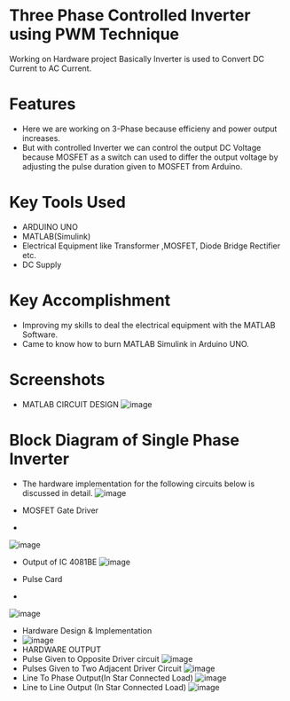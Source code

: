 

# Three Phase Controlled Inverter using PWM Technique

Working on Hardware project Basically Inverter is used to Convert DC Current to AC Current.
# Features

* Here we are working on 3-Phase because efficieny and power output increases. 
* But with controlled Inverter we can control the output DC Voltage because MOSFET as a switch can used to differ the output voltage by adjusting the pulse duration given to MOSFET from Arduino.

# Key Tools Used
* ARDUINO UNO
* MATLAB(Simulink) 
* Electrical Equipment like Transformer ,MOSFET, Diode Bridge Rectifier etc.
* DC Supply


# Key Accomplishment
* Improving my skills to deal the electrical equipment with the MATLAB Software.
* Came to know how to burn MATLAB Simulink in Arduino UNO.

# Screenshots

* MATLAB CIRCUIT DESIGN
![image](https://user-images.githubusercontent.com/112017748/190848443-cc0029a5-e216-4cc0-91e4-745159b75df7.png)


# Block Diagram of Single Phase Inverter
*  The hardware implementation for the following circuits below is discussed in detail.
![image](https://user-images.githubusercontent.com/112017748/230600337-0cc51137-7dc8-4d53-a990-fcda459df49a.png)

* MOSFET Gate Driver
* 
![image](https://user-images.githubusercontent.com/112017748/230602855-ca2a7962-9e31-4642-832c-57461b0477fe.png)

* Output of IC 4081BE
![image](https://user-images.githubusercontent.com/112017748/230602971-878a5b5f-b2b7-4a29-ba5d-15e1c63a4fe2.png)

* Pulse Card 
* 
![image](https://user-images.githubusercontent.com/112017748/230600461-180b0da3-9291-4988-b094-3a33bcb0b2f5.png)


*  Hardware Design & Implementation
* ![image](https://user-images.githubusercontent.com/112017748/230600298-9846f129-6b6e-4ead-b0ac-b4c93fbe2025.png)
* HARDWARE OUTPUT
* Pulse Given to Opposite Driver circuit
![image](https://user-images.githubusercontent.com/112017748/230599694-068572e7-2d34-4e36-a60a-38068552bcfe.png)
* Pulses Given to Two Adjacent Driver Circuit 
![image](https://user-images.githubusercontent.com/112017748/230599717-4ddf3a9f-b4f8-4a12-b9fb-d36aa8fd6a23.png)
* Line To Phase Output(In Star Connected Load)
![image](https://user-images.githubusercontent.com/112017748/230599733-940bf4c9-a423-47d1-b392-92d601358057.png)
* Line to Line Output (In Star Connected Load)
![image](https://user-images.githubusercontent.com/112017748/230599747-c62b83f6-56ba-4924-8a0f-1a5d8494ca4d.png)

